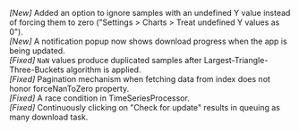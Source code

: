 _[New]_ Added an option to ignore samples with an undefined Y value instead of forcing them to zero ("Settings > Charts > Treat undefined Y values as 0").  
_[New]_ A  notification popup now shows download progress when the app is being updated.  
_[Fixed]_ `NaN` values produce duplicated samples after Largest-Triangle-Three-Buckets algorithm is applied.  
_[Fixed]_ Pagination mechanism when fetching data from index does not honor forceNanToZero property.  
_[Fixed]_ A race condition in TimeSeriesProcessor.   
_[Fixed]_ Continuously clicking on "Check for update" results in queuing as many download task.  